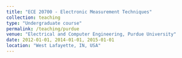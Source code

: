 ```yaml
---
title: "ECE 20700 - Electronic Measurement Techniques"
collection: teaching
type: "Undergraduate course"
permalink: /teaching/purdue
venue: "Electrical and Computer Engineering, Purdue University"
date: 2012-01-01, 2014-01-01, 2015-01-01
location: "West Lafayette, IN, USA"
---
```

